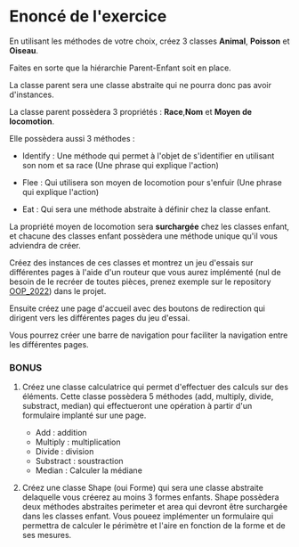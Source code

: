 # Enoncé de l'exercice

En utilisant les méthodes de votre choix, créez 3 classes **Animal**, **Poisson** et **Oiseau**.

Faites en sorte que la hiérarchie Parent-Enfant soit en place.

La classe parent sera une classe abstraite qui ne pourra donc pas avoir d'instances.

La classe parent possèdera 3 propriétés : **Race**,**Nom** et **Moyen de locomotion**.

Elle possèdera aussi 3 méthodes :

- Identify : Une méthode qui permet à l'objet de s'identifier en utilisant son nom et sa race (Une phrase qui explique l'action)

- Flee : Qui utilisera son moyen de locomotion pour s'enfuir (Une phrase qui explique l'action)

- Eat : Qui sera une méthode abstraite à définir chez la classe enfant.

La propriété moyen de locomotion sera **surchargée** chez les classes enfant, et chacune des classes enfant possèdera une méthode unique qu'il vous adviendra de créer.

Créez des instances de ces classes et montrez un jeu d'essais sur différentes pages à l'aide d'un routeur que vous aurez implémenté (nul de besoin de le recréer de toutes pièces, prenez exemple sur le repository [OOP_2022](https://github.com/NegiAlba/OOP_2022.git)) dans le projet.

Ensuite créez une page d'accueil avec des boutons de redirection qui dirigent vers les différentes pages du jeu d'essai.

Vous pourrez créer une barre de navigation pour faciliter la navigation entre les différentes pages.

### BONUS

1. Créez une classe calculatrice qui permet d'effectuer des calculs sur des éléments. Cette classe possèdera 5 méthodes (add, multiply, divide, substract, median) qui effectueront une opération à partir d'un formulaire implanté sur une page.

   - Add : addition
   - Multiply : multiplication
   - Divide : division
   - Substract : soustraction
   - Median : Calculer la médiane

2. Créez une classe Shape (oui Forme) qui sera une classe abstraite delaquelle vous créerez au moins 3 formes enfants. Shape possèdera deux méthodes abstraites perimeter et area qui devront être surchargée dans les classes enfant. Vous poueez implémenter un formulaire qui permettra de calculer le périmètre et l'aire en fonction de la forme et de ses mesures.
